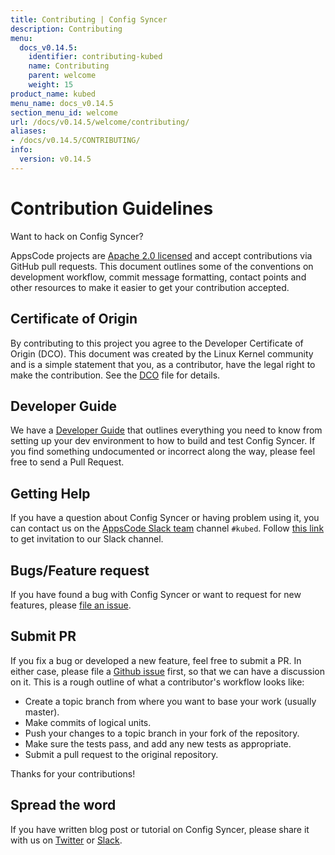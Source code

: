 ```yaml
---
title: Contributing | Config Syncer
description: Contributing
menu:
  docs_v0.14.5:
    identifier: contributing-kubed
    name: Contributing
    parent: welcome
    weight: 15
product_name: kubed
menu_name: docs_v0.14.5
section_menu_id: welcome
url: /docs/v0.14.5/welcome/contributing/
aliases:
- /docs/v0.14.5/CONTRIBUTING/
info:
  version: v0.14.5
---
```


# Contribution Guidelines
Want to hack on Config Syncer?

AppsCode projects are [Apache 2.0 licensed](https://github.com/config-syncer/config-syncer/blob/master/LICENSE) and accept contributions via
GitHub pull requests.  This document outlines some of the conventions on
development workflow, commit message formatting, contact points and other
resources to make it easier to get your contribution accepted.

## Certificate of Origin

By contributing to this project you agree to the Developer Certificate of
Origin (DCO). This document was created by the Linux Kernel community and is a
simple statement that you, as a contributor, have the legal right to make the
contribution. See the [DCO](https://github.com/config-syncer/config-syncer/blob/master/DCO) file for details.

## Developer Guide

We have a [Developer Guide](/docs/v0.14.5/setup/developer-guide/overview) that outlines everything you need to know from setting up your
dev environment to how to build and test Config Syncer. If you find something undocumented or incorrect along the way,
please feel free to send a Pull Request.

## Getting Help

If you have a question about Config Syncer or having problem using it, you can contact us on the [AppsCode Slack team](https://appscode.slack.com/messages/C6HSHCKBL/details/) channel `#kubed`. Follow [this link](https://slack.appscode.com) to get invitation to our Slack channel.

## Bugs/Feature request

If you have found a bug with Config Syncer or want to request for new features, please [file an issue](https://github.com/config-syncer/config-syncer/issues/new).

## Submit PR

If you fix a bug or developed a new feature, feel free to submit a PR. In either case, please file a [Github issue](https://github.com/config-syncer/config-syncer/issues/new) first, so that we can have a discussion on it. This is a rough outline of what a contributor's workflow looks like:

- Create a topic branch from where you want to base your work (usually master).
- Make commits of logical units.
- Push your changes to a topic branch in your fork of the repository.
- Make sure the tests pass, and add any new tests as appropriate.
- Submit a pull request to the original repository.

Thanks for your contributions!

## Spread the word

If you have written blog post or tutorial on Config Syncer, please share it with us on [Twitter](https://twitter.com/AppsCodeHQ) or [Slack](https://slack.appscode.com).
